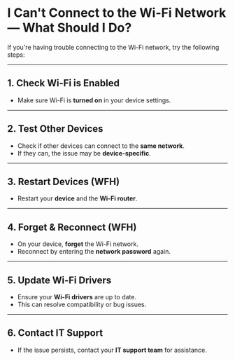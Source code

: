 # I Can't Connect to the Wi-Fi Network — What Should I Do?If you're having trouble connecting to the Wi-Fi network, try the following steps:---## 1. Check Wi-Fi is Enabled- Make sure Wi-Fi is **turned on** in your device settings.---## 2. Test Other Devices- Check if other devices can connect to the **same network**.- If they can, the issue may be **device-specific**.---## 3. Restart Devices (WFH)- Restart your **device** and the **Wi-Fi router**.---## 4. Forget & Reconnect (WFH)- On your device, **forget** the Wi-Fi network.- Reconnect by entering the **network password** again.---## 5. Update Wi-Fi Drivers- Ensure your **Wi-Fi drivers** are up to date.- This can resolve compatibility or bug issues.---## 6. Contact IT Support- If the issue persists, contact your **IT support team** for assistance.